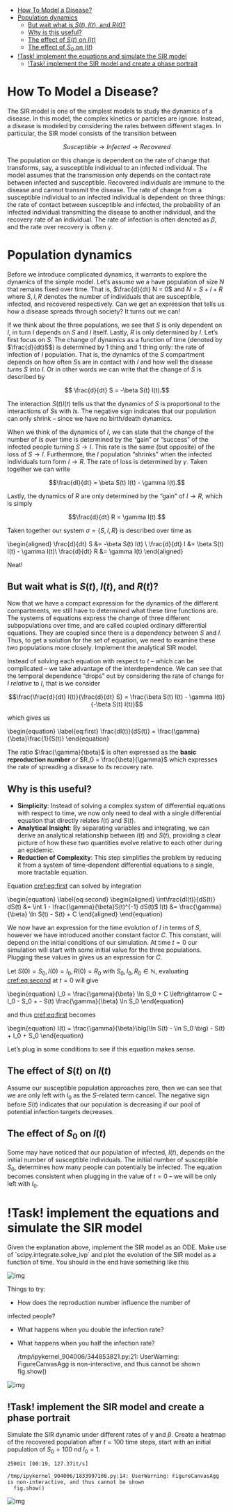 - [How To Model a Disease?](#org69df47c)
- [Population dynamics](#orgee5a59b)
  - [But wait what is $S(t), I(t)$, and $R(t)$?](#org473955d)
  - [Why is this useful?](#org5777e1c)
  - [The effect of $S(t)$ on $I(t)$](#orgaf4e937)
  - [The effect of $S_0$ on $I(t)$](#org144bd12)
- [!Task! implement the equations and simulate the SIR model](#orgebed299)
  - [!Task! implement the SIR model and create a phase portrait](#org98017b6)


<a id="org69df47c"></a>

# How To Model a Disease?

The SIR model is one of the simplest models to study the dynamics of a disease. In this model, the complex kinetics or particles are ignore. Instead, a disease is modeled by considering the rates between different stages. In particular, the SIR model consists of the transition between

$$ Susceptible \to Infected \to Recovered$$

The population on this change is dependent on the rate of change that transforms, say, a susceptible individual to an infected individual. The model assumes that the transmission only depends on the contact rate between infected and susceptible. Recovered individuals are immune to the disease and cannot transmit the disease. The rate of change from a susceptible individual to an infected individual is dependent on three things: the rate of contact between susceptible and infected, the probability of an infected individual transmitting the disease to another individual, and the recovery rate of an individual. The rate of infection is often denoted as $\beta$, and the rate over recovery is often $\gamma$.


<a id="orgee5a59b"></a>

# Population dynamics

Before we introduce complicated dynamics, it warrants to explore the dynamics of the simple model. Let&rsquo;s assume we a have population of size $N$ that remains fixed over time. That is, $\frac{d}{dt} N = 0$ and $N = S + I + R$ where $S,I,R$ denotes the number of individuals that are susceptible, infected, and recovered respectively. Can we get an expression that tells us how a disease spreads through society? It turns out we can!

If we think about the three populations, we see that $S$ is only dependent on $I$, in turn $I$ depends on $S$ and $I$ itself. Lastly, $R$ is only determined by $I$. Let&rsquo;s first focus on $S$. The change of dynamics as a function of time (denoted by $\frac{d}{dt}S$) is determined by 1 thing and 1 thing only: the rate of infection of $I$ population. That is, the dynamics of the $S$ compartment depends on how often $S$s are in contact with $I$ and how well the disease *turns* $S$ into $I$. Or in other words we can write that the change of $S$ is described by

$$ \frac{d}{dt} S = -\beta S(t) I(t).$$

The interaction $S(t)I(t)$ tells us that the dynamics of $S$ is proportional to the interactions of $S$s with $I$s. The negative sign indicates that our population can only shrink &#x2013; since we have no birth/death dynamics.

When we think of the dynamics of $I$, we can state that the change of the number of $I$s over time is determined by the &ldquo;gain&rdquo; or &ldquo;success&rdquo; of the infected people turning $S \to I$. This rate is the same (but opposite) of the loss of $S \to I$. Furthermore, the $I$ population &ldquo;shrinks&rdquo; when the infected individuals turn form $I \to R$. The rate of loss is determined by $\gamma$. Taken together we can write

$$\frac{dI}{dt} = \beta S(t) I(t) - \gamma I(t).$$

Lastly, the dynamics of $R$ are only determined by the &ldquo;gain&rdquo; of $I\to R$, which is simply

$$\frac{d}{dt} R = \gamma I(t).$$

Taken together our system $\sigma = \{S, I, R\}$ is described over time as

\begin{aligned}
\frac{d}{dt} S &= -\beta S(t) I(t) \\
\frac{d}{dt} I &= \beta S(t) I(t) - \gamma I(t)\\
\frac{d}{dt} R &= \gamma I(t)
\end{aligned}

Neat!


<a id="org473955d"></a>

## But wait what is $S(t), I(t)$, and $R(t)$?

Now that we have a compact expression for the dynamics of the different compartments, we still have to determined what these time functions are. The systems of equations express the change of three different subpopulations over time, and are called coupled ordinary differential equations. They are coupled since there is a dependency between $S$ and $I$. Thus, to get a solution for the set of equation, we need to examine these two populations more closely. Implement the analytical SIR model.

Instead of solving each equation with respect to $t$ &#x2013; which can be complicated &#x2013; we take advantage of the interdependence. We can see that the temporal dependence &ldquo;drops&rdquo; out by considering the rate of change for $I$ *relative* to $I$, that is we consider

$$\frac{\frac{d}{dt} I(t)}{\frac{d}{dt} S} = \frac{\beta S(t) I(t) - \gamma I(t)}{-\beta S(t) I(t)}$$

which gives us

\begin{equation} \label{eq:first}
\frac{dI(t)}{dS(t)} = \frac{\gamma}{\beta}\frac{1}{S(t)}
\end{equation}

The ratio $\frac{\gamma}{\beta}$ is often expressed as the **basic reproduction number** or $R_0 = \frac{\beta}{\gamma}$ which expresses the rate of spreading a disease to its recovery rate.


<a id="org5777e1c"></a>

## Why is this useful?

-   **Simplicity**: Instead of solving a complex system of differential equations with respect to time, we now only need to deal with a single differential equation that directly relates $I(t)$ and $S(t)$.
-   **Analytical Insight**: By separating variables and integrating, we can derive an analytical relationship between $I(t)$ and $S(t)$, providing a clear picture of how these two quantities evolve relative to each other during an epidemic.
-   **Reduction of Complexity**: This step simplifies the problem by reducing it from a system of time-dependent differential equations to a single, more tractable equation.

Equation <cref:eq:first> can solved by integration

\begin{equation} \label{eq:second}
\begin{aligned}
\int\frac{dI(t)}{dS(t)} dS(t) &= \int 1 - \frac{\gamma}{\beta}S(t)^{-1} dS(t)$
I(t) &= \frac{\gamma}{\beta} \ln S(t) - S(t) + C
\end{aligned}
\end{equation}

We now have an expression for the time evolution of $I$ in terms of $S$, however we have introduced another constant factor $C$. This constant, will depend on the initial conditions of our simulation. At time $t = 0$ our simulation will start with some initial value for the three populations. Plugging these values in gives us an expression for $C$.

Let $S(0) = S_0, I(0) = I_0, R(0) = R_0$ with $S_0, I_0, R_0 \in \mathbb{N}$, evaluating <cref:eq:second> at $t=0$ will give

\begin{equation}
I_0 =  \frac{\gamma}{\beta} \ln  S_0 +  C \leftrightarrow  C =  I_0 -  S_0 + - S(t)
\frac{\gamma}{\beta} \ln S_0
\end{equation}

and thus <cref:eq:first> becomes

\begin{equation}
I(t) = \frac{\gamma}{\beta}\big(\ln S(t) - \ln S_0 \big) - S(t) + I_0 + S_0
\end{equation}

Let&rsquo;s plug in some conditions to see if this equation makes sense.


<a id="orgaf4e937"></a>

## The effect of $S(t)$ on $I(t)$

Assume our susceptible population approaches zero, then we can see that we are only left with $I_0$ as the $S$-related term cancel. The negative sign before $S(t)$ indicates that our population is decreasing if our pool of potential infection targets decreases.


<a id="org144bd12"></a>

## The effect of $S_0$ on $I(t)$

Some may have noticed that our population of infected, $I(t)$, depends on the initial number of susceptible individuals. The initial number of susceptible $S_0$, determines how many people can potentially be infected. The equation becomes consistent when plugging in the value of $t=0$ &#x2013; we will be only left with $I_0$.


<a id="orgebed299"></a>

# !Task! implement the equations and simulate the SIR model

Given the explanation above, implement the SIR model as an ODE. Make use of \`scipy.integrate.solve\_ivp\` and plot the evolution of the SIR model as a function of time. You should in the end have something like this

![img](./figures/base_model.png)

Things to try:

-   How does the reproduction number influence the number of

infected people?

-   What happens when you double the infection rate?
-   What happens when you half the infection rate?

    /tmp/ipykernel_904006/344853821.py:21: UserWarning: FigureCanvasAgg is non-interactive, and thus cannot be shown
      fig.show()

![img](./.ob-jupyter/0ff0f66e4d84c79385970a19d6f46853e207fb64.png)


<a id="org98017b6"></a>

## !Task! implement the SIR model and create a phase portrait

Simulate the SIR dynamic under different rates of $\gamma$ and $\beta$. Create a heatmap of the recovered population after $t=100$ time steps, start with an initial population of $S_0=100$ nd $I_0 = 1$.

    2500it [00:19, 127.37it/s]

    /tmp/ipykernel_904006/1833997108.py:14: UserWarning: FigureCanvasAgg is non-interactive, and thus cannot be shown
      fig.show()

![img](./.ob-jupyter/505b12285bb7f9953af8026a2b6d99554fb65adf.png)
